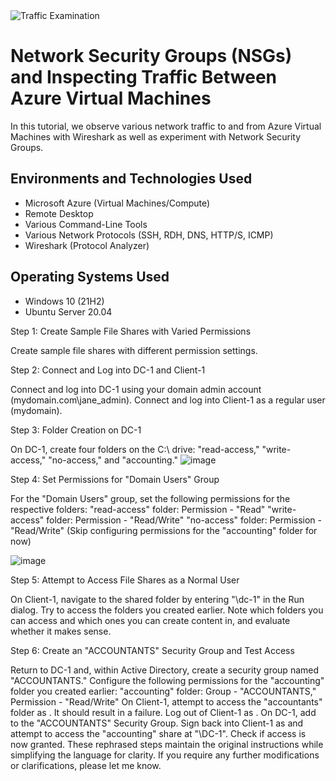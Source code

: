 
<img src="https://i.imgur.com/Ua7udoS.png" alt="Traffic Examination"/>
</p>

<h1>Network Security Groups (NSGs) and Inspecting Traffic Between Azure Virtual Machines</h1>
In this tutorial, we observe various network traffic to and from Azure Virtual Machines with Wireshark as well as experiment with Network Security Groups. <br />


<h2>Environments and Technologies Used</h2>

- Microsoft Azure (Virtual Machines/Compute)
- Remote Desktop
- Various Command-Line Tools
- Various Network Protocols (SSH, RDH, DNS, HTTP/S, ICMP)
- Wireshark (Protocol Analyzer)

<h2>Operating Systems Used </h2>

- Windows 10 (21H2)
- Ubuntu Server 20.04

Step 1: Create Sample File Shares with Varied Permissions

Create sample file shares with different permission settings.

Step 2: Connect and Log into DC-1 and Client-1

Connect and log into DC-1 using your domain admin account (mydomain.com\jane_admin).
Connect and log into Client-1 as a regular user (mydomain<someuser>).

Step 3: Folder Creation on DC-1

On DC-1, create four folders on the C:\ drive: "read-access," "write-access," "no-access," and "accounting."
![image](https://github.com/crisflory/azure-network-protocols/assets/147748310/d50d0c73-6cef-4430-ac65-640494da47d0)


Step 4: Set Permissions for "Domain Users" Group

For the "Domain Users" group, set the following permissions for the respective folders:
"read-access" folder: Permission - "Read"
"write-access" folder: Permission - "Read/Write"
"no-access" folder: Permission - "Read/Write"
(Skip configuring permissions for the "accounting" folder for now)

![image](https://github.com/crisflory/azure-network-protocols/assets/147748310/f5a05c85-fab7-4b88-9a71-46d3556d282c)

Step 5: Attempt to Access File Shares as a Normal User

On Client-1, navigate to the shared folder by entering "\dc-1" in the Run dialog.
Try to access the folders you created earlier. Note which folders you can access and which ones you can create content in, and evaluate whether it makes sense.

Step 6: Create an "ACCOUNTANTS" Security Group and Test Access

Return to DC-1 and, within Active Directory, create a security group named "ACCOUNTANTS."
Configure the following permissions for the "accounting" folder you created earlier:
"accounting" folder: Group - "ACCOUNTANTS," Permission - "Read/Write"
On Client-1, attempt to access the "accountants" folder as <someuser>. It should result in a failure.
Log out of Client-1 as <someuser>.
On DC-1, add <someuser> to the "ACCOUNTANTS" Security Group.
Sign back into Client-1 as <someuser> and attempt to access the "accounting" share at "\DC-1". Check if access is now granted.
These rephrased steps maintain the original instructions while simplifying the language for clarity. If you require any further modifications or clarifications, please let me know.




